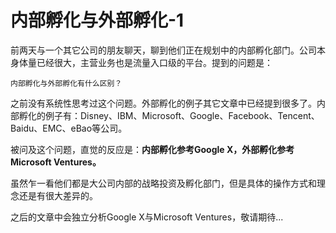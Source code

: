 # 内部孵化与外部孵化-1

前两天与一个其它公司的朋友聊天，聊到他们正在规划中的内部孵化部门。公司本身体量已经很大，主营业务也是流量入口级的平台。提到的问题是：

    内部孵化与外部孵化有什么区别？

之前没有系统性思考过这个问题。外部孵化的例子其它文章中已经提到很多了。内部孵化的例子有：Disney、IBM、Microsoft、Google、Facebook、Tencent、Baidu、EMC、eBao等公司。

被问及这个问题，直觉的反应是：**内部孵化参考Google X，外部孵化参考Microsoft Ventures。**

虽然乍一看他们都是大公司内部的战略投资及孵化部门，但是具体的操作方式和理念还是有很大差异的。

之后的文章中会独立分析Google X与Microsoft Ventures，敬请期待...